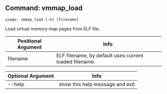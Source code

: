 ## Command: vmmap_load ##
```
usage: vmmap_load [-h] [filename]
```
Load virtual memory map pages from ELF file.  

| Positional Argument | Info |
|---------------------|------|
| filename | ELF filename, by default uses current loaded filename. |

| Optional Argument | Info |
|---------------------|------|
| --help | show this help message and exit |


